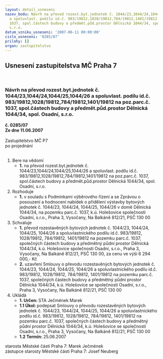 ```yaml
---
layout: detail_usneseni
nazev_bodu: Návrh na převod rozest.byt.jednotek č. 1044/23,1044/24,1044/25,1044/26
  a spoluvlast. podílu id.č. 983/19812,1028/19812,784/19812,1401/19812 na poz.parc.č.
  1037, spol.částech budovy a předmět.půd.prostor Dělnická 1044/34, spol. Osadní,
  s.r.o.
datum_vzniku_usneseni: '2007-06-11 00:00:00'
cislo_usneseni: '0285/07'
prilohy: []
organ: zastupitelstvo
---
```

<div id="ucUsn_pList" class="usn">
	<span><h2>Usnesení zastupitelstva MČ Praha 7 </h2>
<br></span><div class="standBody">
<span><h3>Návrh na převod rozest.byt.jednotek č. 1044/23,1044/24,1044/25,1044/26 a spoluvlast. podílu id.č. 983/19812,1028/19812,784/19812,1401/19812 na poz.parc.č. 1037, spol.částech budovy a předmět.půd.prostor Dělnická 1044/34, spol. Osadní, s.r.o.</h3></span><div class="center">
		<strong>č. 0285/07</strong><br>
	</div>
<div class="center">
		<strong>Ze dne 11.06.2007</strong><br><br>
	</div>Zastupitelstvo MČ P7<br> po projednání<br><br><ol>
<li>Bere na vědomí<ul><li>
<strong>1.</strong> na převod rozest.byt.jednotek č. 1044/23,1044/24,1044/25,1044/26 a spoluvlast. podílu id.č. 983/19812,1028/19812,784/19812,1401/19812 na poz.parc.č. 1037, spol.částech budovy a předmět.půd.prostor Dělnická 1044/34, spol. Osadní, s.r.o.</li></ul>
</li>
<li>Rozhoduje<ul><li>
<strong>1.</strong> v souladu s Podmínkami výběrového řízení a se Zprávou o posouzení a hodnocení nabídek o přidělení výstavby bytových jednotek č. 1044/23, 1044/24, 1044/25, 1044/26 v domě Dělnická 1044/34, na pozemku parc.č. 1037, k.ú. Holešovice společnosti Osadní, s.r.o., Praha 3, Vysočany, Na Balkáně 812/21, PSČ 130 00</li></ul>
</li>
<li>Schvaluje<ul>
<li>
<strong>1.</strong> převod rozestavěných bytových jednotek č. 1044/23, 1044/24, 1044/25, 1044/26 a spoluvlastnického podílu id.č. 983/19812, 1028/19812, 784/19812, 1401/19812 na pozemku parc.č. 1037, společných částech budovy a předmětný půdní prostor Dělnická 1044/34, k.ú. Holešovice společnosti Osadní, s.r.o., Praha 3, Vysočany, Na Balkáně 812/21, PSČ 130 00, za cenu ve výši 6 294 000,- Kč</li>
<li>
<strong>2.</strong> uzavření Smlouvy o převodu rozestavěných bytových jednotek č. 1044/23, 1044/24, 1044/25, 1044/26 a spoluvlastnického podílu id.č. 983/19812, 1028/19812, 784/19812, 1401/19812 na pozemku parc.č. 1037, společných částech budovy a předmětný půdní prostor Dělnická 1044/34, k.ú. Holešovice se společností Osadní, s.r.o., Praha 3, Vysočany, Na Balkáně 812/21, PSČ 130 00 </li>
</ul>
</li>
<li>Ukládá<ul>
<li>
<strong>1. Určen: </strong>STA Ječmének Marek</li>
<li>
<strong>1.1 Úkol: </strong>podepsat Smlouvy o převodu rozestavěných bytových jednotek č. 1044/23, 1044/24, 1044/25, 1044/26 a spoluvlastnického podílu id.č. 983/19812, 1028/19812, 784/19812, 1401/19812 na pozemku parc.č. 1037, společných částech budovy a předmětný půdní prostor Dělnická 1044/34, k.ú. Holešovice se společností Osadní, s.r.o., Praha 3, Vysočany, Na Balkáně 812/21, PSČ 130 00</li>
<li>
<strong>1.2 Termín: </strong>25.06.2007</li>
</ul>
</li>
</ol>starosta Městské části Praha 7: Marek Ječmének<br>zástupce starosty Městské části Praha 7: Josef Neuberg
</div>
</div>